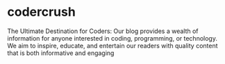# codercrush
The Ultimate Destination for Coders: Our blog provides a wealth of information for anyone interested in coding, programming, or technology. We aim to inspire, educate, and entertain our readers with quality content that is both informative and engaging

